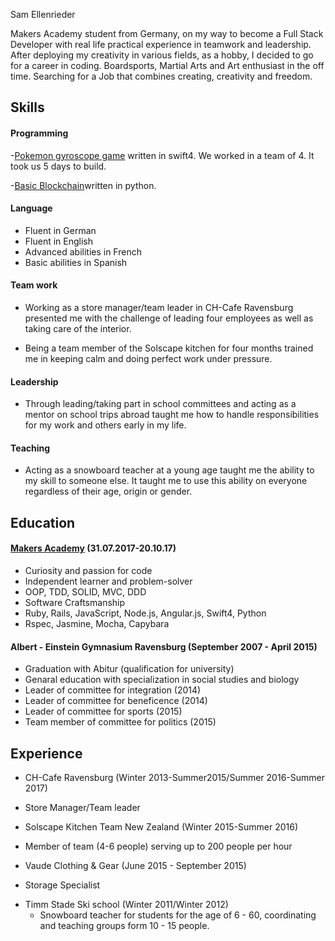 Sam Ellenrieder

Makers Academy student from Germany, on my way to become a Full Stack Developer with real life practical experience in teamwork and leadership.
After deploying my creativity in various fields, as a hobby, I decided to go for a career in coding.
Boardsports, Martial Arts and Art enthusiast in the off time.
Searching for a Job that combines creating, creativity and freedom.


## Skills

####  Programming

-[Pokemon gyroscope game](https://github.com/Samellenrider/pokeball) written in swift4.
We worked in a team of 4. It took us 5 days to build.

-[Basic Blockchain](https://github.com/Samellenrider/Blockchain)written in python.

#### Language

- Fluent in German
- Fluent in English
- Advanced abilities in French
- Basic abilities in Spanish

#### Team work



- Working as a store manager/team leader in CH-Cafe Ravensburg presented me with the challenge of leading four employees as well as taking care of the interior.

- Being a team member of the Solscape kitchen for four months trained me in keeping calm and doing perfect work under pressure.

####  Leadership
- Through leading/taking part in school committees and acting as a mentor on school trips abroad taught me how to handle responsibilities for my work and others early in my life.

#### Teaching
- Acting as a snowboard teacher at a young age taught me the ability to my skill to someone else. It taught me to use this ability on everyone regardless of their age, origin or gender.


## Education

#### [Makers Academy](http://www.makersacademy.com/) (31.07.2017-20.10.17)

- Curiosity and passion for code
- Independent learner and problem-solver
- OOP, TDD, SOLID, MVC, DDD
- Software Craftsmanship
- Ruby, Rails, JavaScript, Node.js, Angular.js, Swift4, Python
- Rspec, Jasmine, Mocha, Capybara

#### Albert - Einstein Gymnasium Ravensburg (September 2007 - April 2015)

- Graduation with Abitur (qualification for university)
- Genaral education with specialization in social studies and biology
- Leader of committee for integration (2014)
- Leader of committee for beneficence (2014)
- Leader of committee for sports (2015)    
- Team member of committee for politics (2015)

## Experience
* CH-Cafe Ravensburg (Winter 2013-Summer2015/Summer 2016-Summer 2017)
- Store Manager/Team leader

* Solscape Kitchen Team New Zealand (Winter 2015-Summer 2016)
- Member of team (4-6 people) serving up to 200 people per hour


* Vaude Clothing & Gear (June  2015 - September 2015)
- Storage Specialist

* Timm Stade Ski school (Winter 2011/Winter 2012)    
  - Snowboard teacher for students for the age of 6 - 60, coordinating and teaching groups form 10 - 15  people.
